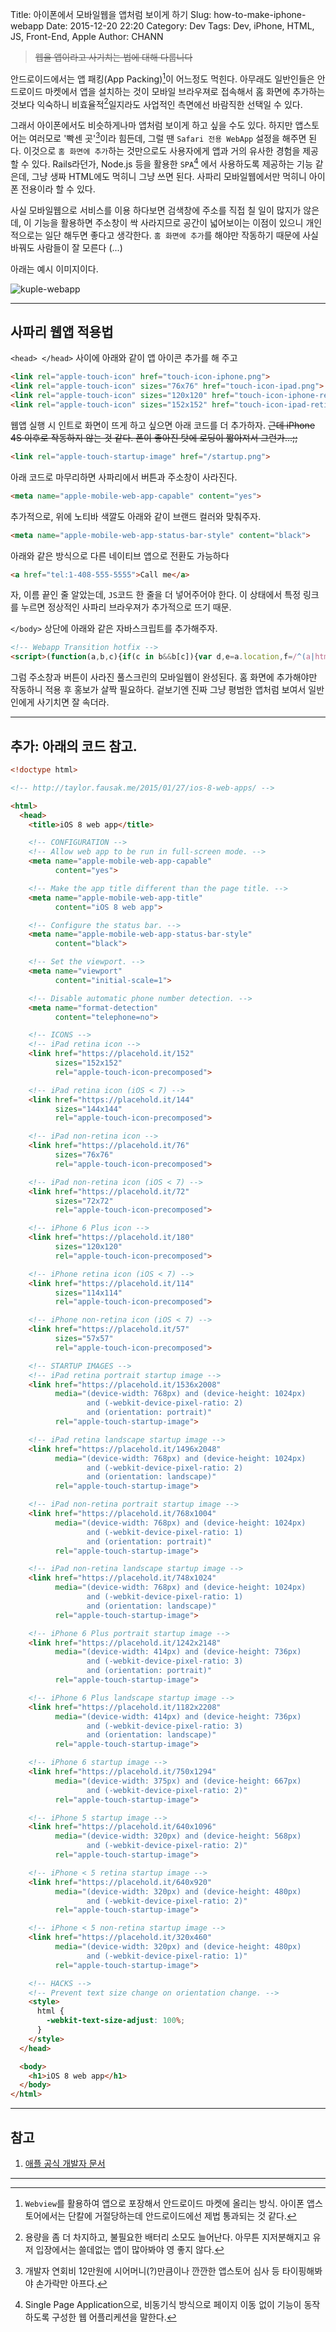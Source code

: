 Title: 아이폰에서 모바일웹을 앱처럼 보이게 하기
Slug: how-to-make-iphone-webapp
Date: 2015-12-20 22:20
Category: Dev
Tags: Dev, iPhone, HTML, JS, Front-End, Apple
Author: CHANN
<!--Summary: 테스트-->

> ~~웹을 앱이라고 사기치는 법에 대해 다룹니다~~

안드로이드에서는 앱 패킹(App Packing)[^1]이 어느정도 먹힌다. 아무래도 일반인들은 안드로이드 마켓에서 앱을 설치하는 것이 모바일 브라우져로 접속해서 홈 화면에 추가하는 것보다 익숙하니 비효율적[^2]일지라도 사업적인 측면에선 바람직한 선택일 수 있다.

그래서 아이폰에서도 비슷하게나마 앱처럼 보이게 하고 싶을 수도 있다. 하지만 앱스토어는 여러모로 '빡센 곳'[^3]이라 힘든데, 그럴 땐 `Safari 전용 WebApp` 설정을 해주면 된다. 이것으로 `홈 화면에 추가`하는 것만으로도  사용자에게 앱과 거의 유사한 경험을 제공할 수 있다. Rails라던가, Node.js 등을 활용한 `SPA`[^4] 에서 사용하도록 제공하는 기능 같은데, 그냥 생짜 HTML에도 먹히니 그냥 쓰면 된다. 사파리 모바일웹에서만 먹히니 아이폰 전용이라 할 수 있다.

사실 모바일웹으로 서비스를 이용 하다보면 검색창에 주소를 직접 칠 일이 많지가 않은데, 이 기능을 활용하면 주소창이 싹 사라지므로 공간이 넓어보이는 이점이 있으니 개인적으로는 일단 해두면 좋다고 생각한다. `홈 화면에 추가`를 해야만 작동하기 때문에 사실 바꿔도 사람들이 잘 모른다 (...)

아래는 예시 이미지이다.

![kuple-webapp](/content/images/2015/12/-----2015-12-20-19-08-24.png)


----------

## 사파리 웹앱 적용법
`<head> </head>` 사이에 아래와 같이 앱 아이콘 추가를 해 주고

```html
<link rel="apple-touch-icon" href="touch-icon-iphone.png">
<link rel="apple-touch-icon" sizes="76x76" href="touch-icon-ipad.png">
<link rel="apple-touch-icon" sizes="120x120" href="touch-icon-iphone-retina.png">
<link rel="apple-touch-icon" sizes="152x152" href="touch-icon-ipad-retina.png">
```

웹앱 실행 시 인트로 화면이 뜨게 하고 싶으면 아래 코드를 더 추가하자. ~~근데 iPhone 4S 이후로 작동하지 않는 것 같다. 폰이 좋아진 탓에 로딩이 짧아져서 그런가...;;~~

```html
<link rel="apple-touch-startup-image" href="/startup.png">
```

아래 코드로 마무리하면 사파리에서 버튼과 주소창이 사라진다.
```html
<meta name="apple-mobile-web-app-capable" content="yes">
```

추가적으로, 위에 노티바 색깔도 아래와 같이 브랜드 컬러와 맞춰주자.
```html
<meta name="apple-mobile-web-app-status-bar-style" content="black">
```

아래와 같은 방식으로 다른 네이티브 앱으로 전환도 가능하다
```html
<a href="tel:1-408-555-5555">Call me</a>
```

자, 이름 끝인 줄 알았는데, `JS`코드 한 줄을 더 넣어주어야 한다. 이 상태에서 특정 링크를 누르면 정상적인 사파리 브라우져가 추가적으로 뜨기 때문. 

`</body>` 상단에 아래와 같은 자바스크립트를 추가해주자.

```html
<!-- Webapp Transition hotfix -->
<script>(function(a,b,c){if(c in b&&b[c]){var d,e=a.location,f=/^(a|html)$/i;a.addEventListener("click",function(a){d=a.target;while(!f.test(d.nodeName))d    =d.parentNode;"href"in d&&(d.href.indexOf("http")||~d.href.indexOf(e.host))&&(a.preventDefault(),e.href=d.href)},!1)}})(document,window.navigator,"standal    one")</script>
```

그럼 주소창과 버튼이 사라진 풀스크린의 모바일웹이 완성된다. 홈 화면에 추가해야만 작동하니 적용 후 홍보가 살짝 필요하다. 겉보기엔 진짜 그냥 평범한 앱처럼 보여서 일반인에게 사기치면 잘 속더라.

----------
## 추가: 아래의 코드 참고.

```html
<!doctype html>

<!-- http://taylor.fausak.me/2015/01/27/ios-8-web-apps/ -->

<html>
  <head>
    <title>iOS 8 web app</title>

    <!-- CONFIGURATION -->
    <!-- Allow web app to be run in full-screen mode. -->
    <meta name="apple-mobile-web-app-capable"
          content="yes">

    <!-- Make the app title different than the page title. -->
    <meta name="apple-mobile-web-app-title"
          content="iOS 8 web app">

    <!-- Configure the status bar. -->
    <meta name="apple-mobile-web-app-status-bar-style"
          content="black">

    <!-- Set the viewport. -->
    <meta name="viewport"
          content="initial-scale=1">

    <!-- Disable automatic phone number detection. -->
    <meta name="format-detection"
          content="telephone=no">

    <!-- ICONS -->
    <!-- iPad retina icon -->
    <link href="https://placehold.it/152"
          sizes="152x152"
          rel="apple-touch-icon-precomposed">

    <!-- iPad retina icon (iOS < 7) -->
    <link href="https://placehold.it/144"
          sizes="144x144"
          rel="apple-touch-icon-precomposed">

    <!-- iPad non-retina icon -->
    <link href="https://placehold.it/76"
          sizes="76x76"
          rel="apple-touch-icon-precomposed">

    <!-- iPad non-retina icon (iOS < 7) -->
    <link href="https://placehold.it/72"
          sizes="72x72"
          rel="apple-touch-icon-precomposed">

    <!-- iPhone 6 Plus icon -->
    <link href="https://placehold.it/180"
          sizes="120x120"
          rel="apple-touch-icon-precomposed">

    <!-- iPhone retina icon (iOS < 7) -->
    <link href="https://placehold.it/114"
          sizes="114x114"
          rel="apple-touch-icon-precomposed">

    <!-- iPhone non-retina icon (iOS < 7) -->
    <link href="https://placehold.it/57"
          sizes="57x57"
          rel="apple-touch-icon-precomposed">

    <!-- STARTUP IMAGES -->
    <!-- iPad retina portrait startup image -->
    <link href="https://placehold.it/1536x2008"
          media="(device-width: 768px) and (device-height: 1024px)
                 and (-webkit-device-pixel-ratio: 2)
                 and (orientation: portrait)"
          rel="apple-touch-startup-image">

    <!-- iPad retina landscape startup image -->
    <link href="https://placehold.it/1496x2048"
          media="(device-width: 768px) and (device-height: 1024px)
                 and (-webkit-device-pixel-ratio: 2)
                 and (orientation: landscape)"
          rel="apple-touch-startup-image">

    <!-- iPad non-retina portrait startup image -->
    <link href="https://placehold.it/768x1004"
          media="(device-width: 768px) and (device-height: 1024px)
                 and (-webkit-device-pixel-ratio: 1)
                 and (orientation: portrait)"
          rel="apple-touch-startup-image">

    <!-- iPad non-retina landscape startup image -->
    <link href="https://placehold.it/748x1024"
          media="(device-width: 768px) and (device-height: 1024px)
                 and (-webkit-device-pixel-ratio: 1)
                 and (orientation: landscape)"
          rel="apple-touch-startup-image">

    <!-- iPhone 6 Plus portrait startup image -->
    <link href="https://placehold.it/1242x2148"
          media="(device-width: 414px) and (device-height: 736px)
                 and (-webkit-device-pixel-ratio: 3)
                 and (orientation: portrait)"
          rel="apple-touch-startup-image">

    <!-- iPhone 6 Plus landscape startup image -->
    <link href="https://placehold.it/1182x2208"
          media="(device-width: 414px) and (device-height: 736px)
                 and (-webkit-device-pixel-ratio: 3)
                 and (orientation: landscape)"
          rel="apple-touch-startup-image">

    <!-- iPhone 6 startup image -->
    <link href="https://placehold.it/750x1294"
          media="(device-width: 375px) and (device-height: 667px)
                 and (-webkit-device-pixel-ratio: 2)"
          rel="apple-touch-startup-image">

    <!-- iPhone 5 startup image -->
    <link href="https://placehold.it/640x1096"
          media="(device-width: 320px) and (device-height: 568px)
                 and (-webkit-device-pixel-ratio: 2)"
          rel="apple-touch-startup-image">

    <!-- iPhone < 5 retina startup image -->
    <link href="https://placehold.it/640x920"
          media="(device-width: 320px) and (device-height: 480px)
                 and (-webkit-device-pixel-ratio: 2)"
          rel="apple-touch-startup-image">

    <!-- iPhone < 5 non-retina startup image -->
    <link href="https://placehold.it/320x460"
          media="(device-width: 320px) and (device-height: 480px)
                 and (-webkit-device-pixel-ratio: 1)"
          rel="apple-touch-startup-image">

    <!-- HACKS -->
    <!-- Prevent text size change on orientation change. -->
    <style>
      html {
        -webkit-text-size-adjust: 100%;
      }
    </style>
  </head>

  <body>
    <h1>iOS 8 web app</h1>
  </body>
</html>
```

----------

## 참고
1. [애플 공식 개발자 문서](https://developer.apple.com/library/ios/documentation/AppleApplications/Reference/SafariWebContent/ConfiguringWebApplications/ConfiguringWebApplications.html)

----------

[^1]: `Webview`를 활용하여 앱으로 포장해서 안드로이드 마켓에 올리는 방식. 아이폰 앱스토어에서는 단칼에 거절당하는데 안드로이드에선 제법 통과되는 것 같다.
[^2]: 용량을 좀 더 차지하고, 불필요한 배터리 소모도 늘어난다. 아무튼 지저분해지고 유저 입장에서는 쓸데없는 앱이 많아봐야 영 좋지 않다.
[^3]: 개발자 연회비 12만원에 시어머니(?)만큼이나 깐깐한 앱스토어 심사 등 타이핑해봐야 손가락만 아프다.
[^4]: Single Page Application으로, 비동기식 방식으로 페이지 이동 없이 기능이 동작하도록 구성한 웹 어플리케션을 말한다.
